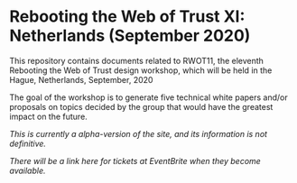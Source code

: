 # Rebooting the Web of Trust XI: Netherlands (September 2020)

This repository contains documents related to RWOT11, the eleventh Rebooting the Web of Trust design workshop, which will be held in the Hague, Netherlands, September, 2020

The goal of the workshop is to generate five technical white papers and/or proposals on topics decided by the group that would have the  greatest impact on the future.

_This is currently a alpha-version of the site, and its information is not definitive._

_There will be a link here for tickets at EventBrite when they become available._
